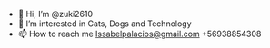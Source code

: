 - 👋 Hi, I’m @zuki2610
- 👀 I’m interested in Cats, Dogs and Technology
- 📫 How to reach me Issabelpalacios@gmail.com +56938854308

<!---
zuki2610/zuki2610 is a ✨ special ✨ repository because its `README.md` (this file) appears on your GitHub profile.
You can click the Preview link to take a look at your changes.
--->
